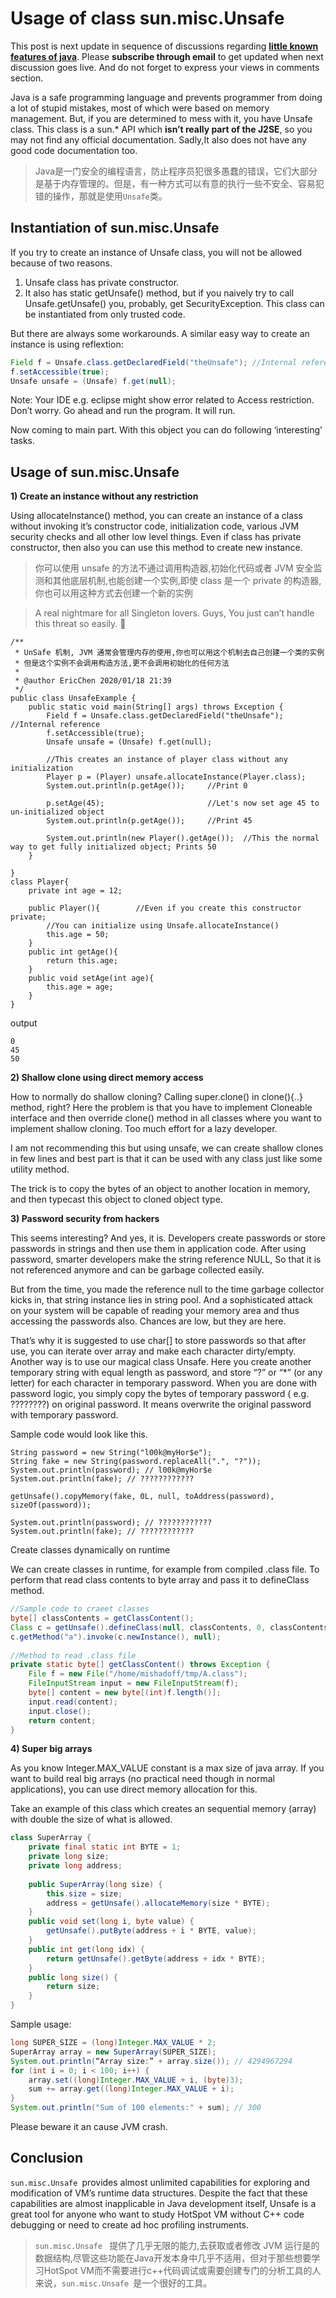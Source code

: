 # Usage of class sun.misc.Unsafe

This post is next update in sequence of discussions regarding **[little known features of java](https://howtodoinjava.com/tag/java-hidden-features/)**. Please **subscribe through email** to get updated when next discussion goes live. And do not forget to express your views in comments section.

Java is a safe programming language and prevents programmer from doing a lot of stupid mistakes, most of which were based on memory management. But, if you are determined to mess with it, you have Unsafe class. This class is a sun.* API which **isn’t really part of the J2SE**, so you may not find any official documentation. Sadly,It also does not have any good code documentation too.

> Java是一门安全的编程语言，防止程序员犯很多愚蠢的错误，它们大部分是基于内存管理的。但是，有一种方式可以有意的执行一些不安全、容易犯错的操作，那就是使用`Unsafe`类。

## **Instantiation of sun.misc.Unsafe**

If you try to create an instance of Unsafe class, you will not be allowed because of two reasons.

1) Unsafe class has private constructor.
2) It also has static getUnsafe() method, but if you naively try to call Unsafe.getUnsafe() you, probably, get SecurityException. This class can be instantiated from only trusted code.

But there are always some workarounds. A similar easy way to create an instance is using reflextion:

```java
Field f = Unsafe.class.getDeclaredField("theUnsafe"); //Internal reference
f.setAccessible(true);
Unsafe unsafe = (Unsafe) f.get(null);
```

Note: Your IDE e.g. eclipse might show error related to Access restriction. Don’t worry. Go ahead and run the program. It will run.

Now coming to main part. With this object you can do following ‘interesting’ tasks.

## **Usage of sun.misc.Unsafe**

**1) Create an instance without any restriction**

Using allocateInstance() method, you can create an instance of a class without invoking it’s constructor code, initialization code, various JVM security checks and all other low level things. Even if class has private constructor, then also you can use this method to create new instance.

> 你可以使用 unsafe 的方法不通过调用构造器,初始化代码或者 JVM 安全监测和其他底层机制,也能创建一个实例,即使 class 是一个 private 的构造器,你也可以用这种方式去创建一个新的实例

> A real nightmare for all Singleton lovers. Guys, You just can’t handle this threat so easily. 🙂

```
/**
 * UnSafe 机制, JVM 通常会管理内存的使用,你也可以用这个机制去自己创建一个类的实例
 * 但是这个实例不会调用构造方法,更不会调用初始化的任何方法
 *
 * @author EricChen 2020/01/18 21:39
 */
public class UnsafeExample {
    public static void main(String[] args) throws Exception {
        Field f = Unsafe.class.getDeclaredField("theUnsafe"); //Internal reference
        f.setAccessible(true);
        Unsafe unsafe = (Unsafe) f.get(null);

        //This creates an instance of player class without any initialization
        Player p = (Player) unsafe.allocateInstance(Player.class);
        System.out.println(p.getAge());     //Print 0

        p.setAge(45);                       //Let's now set age 45 to un-initialized object
        System.out.println(p.getAge());     //Print 45

        System.out.println(new Player().getAge());  //This the normal way to get fully initialized object; Prints 50
    }

}
class Player{
    private int age = 12;

    public Player(){        //Even if you create this constructor private;
        //You can initialize using Unsafe.allocateInstance()
        this.age = 50;
    }
    public int getAge(){
        return this.age;
    }
    public void setAge(int age){
        this.age = age;
    }
}
```

output

```
0
45
50
```



 **2) Shallow clone using direct memory access**

How to normally do shallow cloning? Calling super.clone() in clone(){..} method, right? Here the problem is that you have to implement Cloneable interface and then override clone() method in all classes where you want to implement shallow cloning. Too much effort for a lazy developer.

I am not recommending this but using unsafe, we can create shallow clones in few lines and best part is that it can be used with any class just like some utility method.

The trick is to copy the bytes of an object to another location in memory, and then typecast this object to cloned object type.

**3) Password security from hackers**

This seems interesting? And yes, it is. Developers create passwords or store passwords in strings and then use them in application code. After using password, smarter developers make the string reference NULL, So that it is not referenced anymore and can be garbage collected easily.

But from the time, you made the reference null to the time garbage collector kicks in, that string instance lies in string pool. And a sophisticated attack on your system will be capable of reading your memory area and thus accessing the passwords also. Chances are low, but they are here.

That’s why it is suggested to use char[] to store passwords so that after use, you can iterate over array and make each character dirty/empty.
Another way is to use our magical class Unsafe. Here you create another temporary string with equal length as password, and store “?” or “*” (or any letter) for each character in temporary password. When you are done with password logic, you simply copy the bytes of temporary password ( e.g. ????????) on original password. It means overwrite the original password with temporary password.

Sample code would look like this.

```
String password = new String("l00k@myHor$e");
String fake = new String(password.replaceAll(".", "?"));
System.out.println(password); // l00k@myHor$e
System.out.println(fake); // ????????????
 
getUnsafe().copyMemory(fake, 0L, null, toAddress(password), sizeOf(password));
 
System.out.println(password); // ????????????
System.out.println(fake); // ????????????
```

Create classes dynamically on runtime

We can create classes in runtime, for example from compiled .class file. To perform that read class contents to byte array and pass it to defineClass method.

```java
//Sample code to craeet classes
byte[] classContents = getClassContent();
Class c = getUnsafe().defineClass(null, classContents, 0, classContents.length);
c.getMethod("a").invoke(c.newInstance(), null); 
 
//Method to read .class file
private static byte[] getClassContent() throws Exception {
    File f = new File("/home/mishadoff/tmp/A.class");
    FileInputStream input = new FileInputStream(f);
    byte[] content = new byte[(int)f.length()];
    input.read(content);
    input.close();
    return content;
}
```

**4) Super big arrays**

As you know Integer.MAX_VALUE constant is a max size of java array. If you want to build real big arrays (no practical need though in normal applications), you can use direct memory allocation for this.

Take an example of this class which creates an sequential memory (array) with double the size of what is allowed.

```java
class SuperArray {
    private final static int BYTE = 1;
    private long size;
    private long address;
     
    public SuperArray(long size) {
        this.size = size;
        address = getUnsafe().allocateMemory(size * BYTE);
    }
    public void set(long i, byte value) {
        getUnsafe().putByte(address + i * BYTE, value);
    }
    public int get(long idx) {
        return getUnsafe().getByte(address + idx * BYTE);
    }
    public long size() {
        return size;
    }
}
```

Sample usage:

```java
long SUPER_SIZE = (long)Integer.MAX_VALUE * 2;
SuperArray array = new SuperArray(SUPER_SIZE);
System.out.println(“Array size:” + array.size()); // 4294967294
for (int i = 0; i < 100; i++) { 
	array.set((long)Integer.MAX_VALUE + i, (byte)3); 
	sum += array.get((long)Integer.MAX_VALUE + i); 
} 
System.out.println("Sum of 100 elements:" + sum); // 300 
```

Please beware it an cause JVM crash.

## **Conclusion**

`sun.misc.Unsafe `provides almost unlimited capabilities for exploring and modification of VM’s runtime data structures. Despite the fact that these capabilities are almost inapplicable in Java development itself, Unsafe is a great tool for anyone who want to study HotSpot VM without C++ code debugging or need to create ad hoc profiling instruments.

> `sun.misc.Unsafe ` 提供了几乎无限的能力,去获取或者修改 JVM 运行是的数据结构,尽管这些功能在Java开发本身中几乎不适用，但对于那些想要学习HotSpot VM而不需要进行c++代码调试或需要创建专门的分析工具的人来说，`sun.misc.Unsafe `是一个很好的工具。